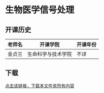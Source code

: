 # 生物医学信号处理

## 开课历史

| 老师名 | 开课学院           | 开课年份 |
| ------ | ------------------ | -------- |
| 金贞兰 | 生命科学与技术学院 | 不详     |

## 下载

[点击该链接，下载本文件夹所有内容](https://xovee.github.io/gitzip/?https://github.com/UESTC-Course/uestc-course/tree/master/课程目录/生理学)

